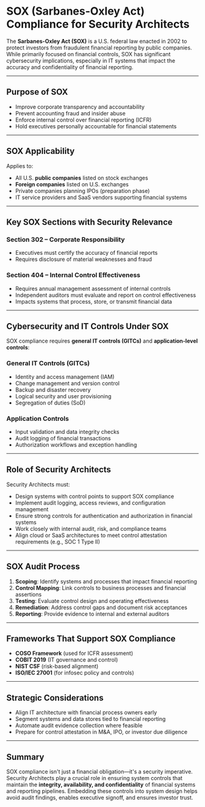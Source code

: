 # SOX (Sarbanes-Oxley Act) Compliance for Security Architects

The **Sarbanes-Oxley Act (SOX)** is a U.S. federal law enacted in 2002 to protect investors from fraudulent financial reporting by public companies. While primarily focused on financial controls, SOX has significant cybersecurity implications, especially in IT systems that impact the accuracy and confidentiality of financial reporting.

---

## Purpose of SOX

- Improve corporate transparency and accountability
- Prevent accounting fraud and insider abuse
- Enforce internal control over financial reporting (ICFR)
- Hold executives personally accountable for financial statements

---

## SOX Applicability

Applies to:
- All U.S. **public companies** listed on stock exchanges
- **Foreign companies** listed on U.S. exchanges
- Private companies planning IPOs (preparation phase)
- IT service providers and SaaS vendors supporting financial systems

---

## Key SOX Sections with Security Relevance

### Section 302 – Corporate Responsibility
- Executives must certify the accuracy of financial reports
- Requires disclosure of material weaknesses and fraud

### Section 404 – Internal Control Effectiveness
- Requires annual management assessment of internal controls
- Independent auditors must evaluate and report on control effectiveness
- Impacts systems that process, store, or transmit financial data

---

## Cybersecurity and IT Controls Under SOX

SOX compliance requires **general IT controls (GITCs)** and **application-level controls**:

### General IT Controls (GITCs)
- Identity and access management (IAM)
- Change management and version control
- Backup and disaster recovery
- Logical security and user provisioning
- Segregation of duties (SoD)

### Application Controls
- Input validation and data integrity checks
- Audit logging of financial transactions
- Authorization workflows and exception handling

---

## Role of Security Architects

Security Architects must:
- Design systems with control points to support SOX compliance
- Implement audit logging, access reviews, and configuration management
- Ensure strong controls for authentication and authorization in financial systems
- Work closely with internal audit, risk, and compliance teams
- Align cloud or SaaS architectures to meet control attestation requirements (e.g., SOC 1 Type II)

---

## SOX Audit Process

1. **Scoping**: Identify systems and processes that impact financial reporting
2. **Control Mapping**: Link controls to business processes and financial assertions
3. **Testing**: Evaluate control design and operating effectiveness
4. **Remediation**: Address control gaps and document risk acceptances
5. **Reporting**: Provide evidence to internal and external auditors

---

## Frameworks That Support SOX Compliance

- **COSO Framework** (used for ICFR assessment)
- **COBIT 2019** (IT governance and control)
- **NIST CSF** (risk-based alignment)
- **ISO/IEC 27001** (for infosec policy and controls)

---

## Strategic Considerations

- Align IT architecture with financial process owners early
- Segment systems and data stores tied to financial reporting
- Automate audit evidence collection where feasible
- Prepare for control attestation in M&A, IPO, or investor due diligence

---

## Summary

SOX compliance isn't just a financial obligation—it's a security imperative. Security Architects play a crucial role in ensuring system controls that maintain the **integrity, availability, and confidentiality** of financial systems and reporting pipelines. Embedding these controls into system design helps avoid audit findings, enables executive signoff, and ensures investor trust.

